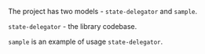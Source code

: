 The project has two models - `state-delegator` and `sample`.

`state-delegator` - the library codebase.

`sample` is an example of usage `state-delegator`.
